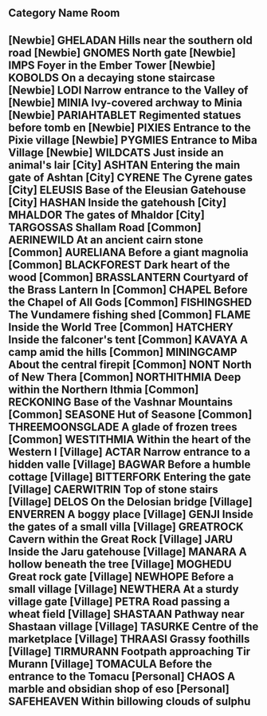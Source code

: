 Category        Name                           Room                             
--------------------------------------------------------------------------------
[Newbie]        GHELADAN                       Hills near the southern old road
[Newbie]        GNOMES                         North gate
[Newbie]        IMPS                           Foyer in the Ember Tower
[Newbie]        KOBOLDS                        On a decaying stone staircase
[Newbie]        LODI                           Narrow entrance to the Valley of
[Newbie]        MINIA                          Ivy-covered archway to Minia
[Newbie]        PARIAHTABLET                   Regimented statues before tomb en
[Newbie]        PIXIES                         Entrance to the Pixie village
[Newbie]        PYGMIES                        Entrance to Miba Village
[Newbie]        WILDCATS                       Just inside an animal's lair
[City]          ASHTAN                         Entering the main gate of Ashtan
[City]          CYRENE                         The Cyrene gates
[City]          ELEUSIS                        Base of the Eleusian Gatehouse
[City]          HASHAN                         Inside the gatehoush
[City]          MHALDOR                        The gates of Mhaldor
[City]          TARGOSSAS                      Shallam Road
[Common]        AERINEWILD                     At an ancient cairn stone
[Common]        AURELIANA                      Before a giant magnolia
[Common]        BLACKFOREST                    Dark heart of the wood
[Common]        BRASSLANTERN                   Courtyard of the Brass Lantern In
[Common]        CHAPEL                         Before the Chapel of All Gods
[Common]        FISHINGSHED                    The Vundamere fishing shed
[Common]        FLAME                          Inside the World Tree
[Common]        HATCHERY                       Inside the falconer's tent
[Common]        KAVAYA                         A camp amid the hills
[Common]        MININGCAMP                     About the central firepit
[Common]        NONT                           North of New Thera
[Common]        NORTHITHMIA                    Deep within the Northern Ithmia
[Common]        RECKONING                      Base of the Vashnar Mountains
[Common]        SEASONE                        Hut of Seasone
[Common]        THREEMOONSGLADE                A glade of frozen trees
[Common]        WESTITHMIA                     Within the heart of the Western I
[Village]       ACTAR                          Narrow entrance to a hidden valle
[Village]       BAGWAR                         Before a humble cottage
[Village]       BITTERFORK                     Entering the gate
[Village]       CAERWITRIN                     Top of stone stairs
[Village]       DELOS                          On the Delosian bridge
[Village]       ENVERREN                       A boggy place
[Village]       GENJI                          Inside the gates of a small villa
[Village]       GREATROCK                      Cavern within the Great Rock
[Village]       JARU                           Inside the Jaru gatehouse
[Village]       MANARA                         A hollow beneath the tree
[Village]       MOGHEDU                        Great rock gate
[Village]       NEWHOPE                        Before a small village
[Village]       NEWTHERA                       At a sturdy village gate
[Village]       PETRA                          Road passing a wheat field
[Village]       SHASTAAN                       Pathway near Shastaan village
[Village]       TASURKE                        Centre of the marketplace
[Village]       THRAASI                        Grassy foothills
[Village]       TIRMURANN                      Footpath approaching Tir Murann
[Village]       TOMACULA                       Before the entrance to the Tomacu
[Personal]      CHAOS                          A marble and obsidian shop of eso
[Personal]      SAFEHEAVEN                     Within billowing clouds of sulphu
--------------------------------------------------------------------------------


